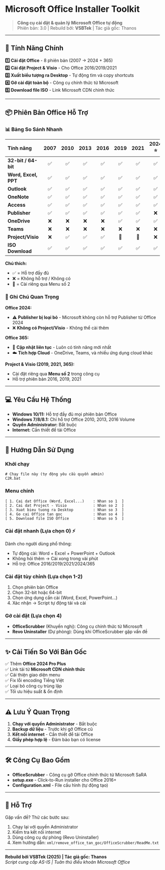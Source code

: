 # Microsoft Office Installer Toolkit

> **Công cụ cài đặt & quản lý Microsoft Office tự động**  
> Phiên bản: 3.0 | Rebuild bởi: **VSBTek** | Tác giả gốc: Thanos

---

## 🚀 Tính Năng Chính

**1️⃣ Cài đặt Office** - 8 phiên bản (2007 → 2024 + 365)  
**2️⃣ Cài đặt Project & Visio** - Cho Office 2016/2019/2021  
**3️⃣ Xuất biểu tượng ra Desktop** - Tự động tìm và copy shortcuts  
**4️⃣ Gỡ cài đặt toàn bộ** - Công cụ chính thức từ Microsoft  
**5️⃣ Download file ISO** - Link Microsoft CDN chính thức

---

## 📦 Phiên Bản Office Hỗ Trợ

### 📊 Bảng So Sánh Nhanh

| Tính năng | 2007 | 2010 | 2013 | 2016 | 2019 | 2021 | 2024 ⭐ | 365 |
|:----------|:----:|:----:|:----:|:----:|:----:|:----:|:-------:|:---:|
| **32-bit / 64-bit** | ✅ | ✅ | ✅ | ✅ | ✅ | ✅ | ✅ | ✅ |
| **Word, Excel, PPT** | ✅ | ✅ | ✅ | ✅ | ✅ | ✅ | ✅ | ✅ |
| **Outlook** | ✅ | ✅ | ✅ | ✅ | ✅ | ✅ | ✅ | ✅ |
| **OneNote** | ✅ | ✅ | ✅ | ✅ | ✅ | ✅ | ✅ | ✅ |
| **Access** | ✅ | ✅ | ✅ | ✅ | ✅ | ✅ | ✅ | ✅ |
| **Publisher** | ✅ | ✅ | ✅ | ✅ | ✅ | ✅ | ❌ | ✅ |
| **OneDrive** | ❌ | ❌ | ❌ | ❌ | ✅ | ✅ | ✅ | ✅ |
| **Teams** | ❌ | ❌ | ❌ | ❌ | ❌ | ❌ | ❌ | ✅ |
| **Project/Visio** | ❌ | ✅ | ✅ | ✅ | 🔧 | 🔧 | ❌ | 🔧 |
| **ISO Download** | ✅ | ✅ | ✅ | ✅ | ✅ | ✅ | ✅ | ✅ |

**Chú thích:**
- ✅ = Hỗ trợ đầy đủ
- ❌ = Không hỗ trợ / Không có
- 🔧 = Cài riêng qua Menu số 2

### 📝 Ghi Chú Quan Trọng

**Office 2024:**
- ⚠️ **Publisher bị loại bỏ** - Microsoft không còn hỗ trợ Publisher từ Office 2024
- ❌ **Không có Project/Visio** - Không thể cài thêm

**Office 365:**
- 🔄 **Cập nhật liên tục** - Luôn có tính năng mới nhất
- ☁️ **Tích hợp Cloud** - OneDrive, Teams, và nhiều ứng dụng cloud khác

**Project & Visio (2019, 2021, 365):**
- Cài đặt riêng qua **Menu số 2** trong công cụ
- Hỗ trợ phiên bản 2016, 2019, 2021

---

## 💻 Yêu Cầu Hệ Thống

- **Windows 10/11:** Hỗ trợ đầy đủ mọi phiên bản Office
- **Windows 7/8/8.1:** Chỉ hỗ trợ Office 2010, 2013, 2016 Volume
- **Quyền Administrator:** Bắt buộc
- **Internet:** Cần thiết để tải Office

---

## 📖 Hướng Dẫn Sử Dụng

### Khởi chạy
```batch
# Chạy file này (tự động yêu cầu quyền admin)
C2R.bat
```

### Menu chính
```
[ 1. Cai dat Office (Word, Excel...)    : Nhan so 1  ]
[ 2. Cai dat Project - Visio            : Nhan so 2  ]
[ 3. Xuat bieu tuong ra Desktop         : Nhan so 3  ]
[ 4. Go cai Office tan goc              : Nhan so 4  ]
[ 5. Download file ISO Office           : Nhan so 5  ]
```

### Cài đặt nhanh (Lựa chọn 0) ⚡
Dành cho người dùng phổ thông:
- Tự động cài: Word + Excel + PowerPoint + Outlook
- Không hỏi thêm → Cài xong trong vài phút
- Hỗ trợ: Office 2016/2019/2021/2024/365

### Cài đặt tùy chỉnh (Lựa chọn 1-2)
1. Chọn phiên bản Office
2. Chọn 32-bit hoặc 64-bit
3. Chọn ứng dụng cần cài (Word, Excel, PowerPoint...)
4. Xác nhận → Script tự động tải và cài

### Gỡ cài đặt (Lựa chọn 4)
- **OfficeScrubber** (Khuyến nghị): Công cụ chính thức từ Microsoft
- **Revo Uninstaller** (Dự phòng): Dùng khi OfficeScrubber gặp vấn đề

---

## ✨ Cải Tiến So Với Bản Gốc

✅ Thêm **Office 2024 Pro Plus**  
✅ Link tải từ **Microsoft CDN chính thức**  
✅ Cải thiện giao diện menu  
✅ Fix lỗi encoding Tiếng Việt  
✅ Loại bỏ công cụ trùng lặp  
✅ Tối ưu hiệu suất & ổn định

---

## ⚠️ Lưu Ý Quan Trọng

1. **Chạy với quyền Administrator** - Bắt buộc
2. **Backup dữ liệu** - Trước khi gỡ Office cũ
3. **Kết nối internet** - Cần thiết để tải Office
4. **Giấy phép hợp lệ** - Đảm bảo bạn có license

---

## 🛠️ Công Cụ Bao Gồm

- **OfficeScrubber** - Công cụ gỡ Office chính thức từ Microsoft SaRA
- **setup.exe** - Click-to-Run installer cho Office 2016+
- **Configuration.xml** - File cấu hình (tự động tạo)

---

## 📧 Hỗ Trợ

Gặp vấn đề? Thử các bước sau:
1. Chạy lại với quyền Administrator
2. Kiểm tra kết nối internet
3. Dùng công cụ dự phòng (Revo Uninstaller)
4. Xem hướng dẫn: `xml/remove_office_tan_goc/OfficeScrubber/ReadMe.txt`

---

**Rebuild bởi VSBTek (2025) | Tác giả gốc: Thanos**  
*Script cung cấp AS-IS | Tuân thủ điều khoản Microsoft Office*
